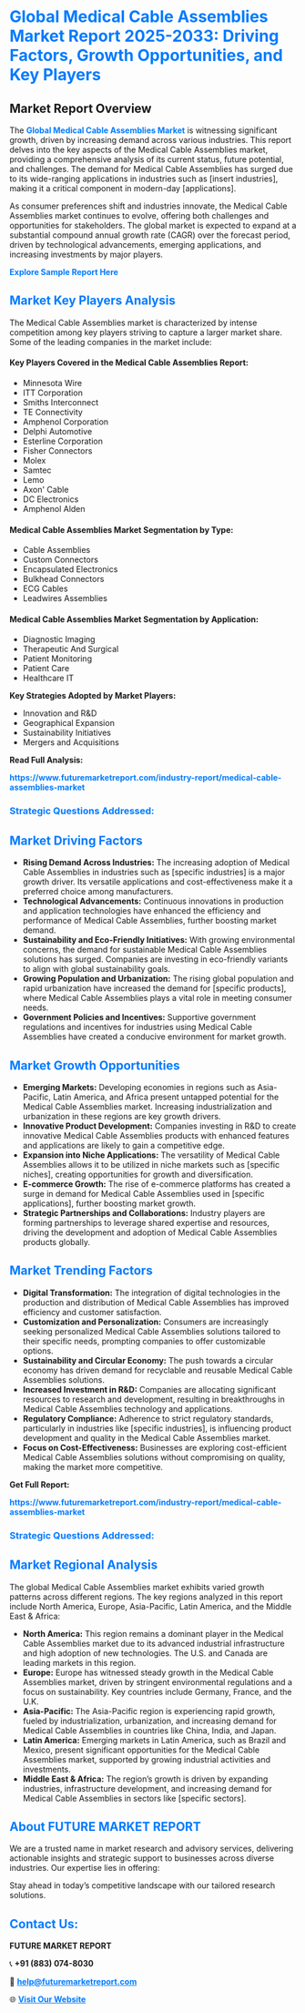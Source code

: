 <h1 style="color: #007BFF;">Global Medical Cable Assemblies Market Report 2025-2033: Driving Factors, Growth Opportunities, and Key Players</h1>

<section id="overview">
<h2>Market Report Overview</h2>
<p>The <a href="https://www.futuremarketreport.com/industry-report/medical-cable-assemblies-market" style="color: #007BFF; text-decoration: none;"><strong>Global Medical Cable Assemblies Market</strong></a> is witnessing significant growth, driven by increasing demand across various industries. This report delves into the key aspects of the Medical Cable Assemblies market, providing a comprehensive analysis of its current status, future potential, and challenges. The demand for Medical Cable Assemblies has surged due to its wide-ranging applications in industries such as [insert industries], making it a critical component in modern-day [applications].</p>
<p>As consumer preferences shift and industries innovate, the Medical Cable Assemblies market continues to evolve, offering both challenges and opportunities for stakeholders. The global market is expected to expand at a substantial compound annual growth rate (CAGR) over the forecast period, driven by technological advancements, emerging applications, and increasing investments by major players.</p>
</section>

<section id="overview">
<p><a href="https://www.futuremarketreport.com/request-sample/reportId=101122" style="color: #007BFF; text-decoration: none;"><strong>Explore Sample Report Here</strong></a></p>
</section>

<section id="key-players">
<h2 style="color: #007BFF;">Market Key Players Analysis</h2>
<p>The Medical Cable Assemblies market is characterized by intense competition among key players striving to capture a larger market share. Some of the leading companies in the market include:</p>
<h4>Key Players Covered in the Medical Cable Assemblies Report:</h4>
<ul><li>Minnesota Wire</li><li>ITT Corporation</li><li>Smiths Interconnect</li><li>TE Connectivity</li><li>Amphenol Corporation</li><li>Delphi Automotive</li><li>Esterline Corporation</li><li>Fisher Connectors</li><li>Molex</li><li>Samtec</li><li>Lemo</li><li>Axon&#039; Cable</li><li>DC Electronics</li><li>Amphenol Alden</li></ul>
<h4>Medical Cable Assemblies Market Segmentation by Type:</h4>
<ul><li>Cable Assemblies</li><li>Custom Connectors</li><li>Encapsulated Electronics</li><li>Bulkhead Connectors</li><li>ECG Cables</li><li>Leadwires Assemblies</li></ul>

<h4>Medical Cable Assemblies Market Segmentation by Application:</h4>
<ul><li>Diagnostic Imaging</li><li>Therapeutic And Surgical</li><li>Patient Monitoring</li><li>Patient Care</li><li>Healthcare IT</li></ul>
<p><strong>Key Strategies Adopted by Market Players:</strong></p>
<ul>
<li>Innovation and R&D</li>
<li>Geographical Expansion</li>
<li>Sustainability Initiatives</li>
<li>Mergers and Acquisitions</li>
</ul>
</section>

<section>
<p><strong>Read Full Analysis: </strong></p><a href="https://www.futuremarketreport.com/industry-report/medical-cable-assemblies-market" style="color: #007BFF; text-decoration: none;"><strong>https://www.futuremarketreport.com/industry-report/medical-cable-assemblies-market</strong></a>
<h3 style="color: #007BFF;">Strategic Questions Addressed:</h3>
</section>

<section id="driving-factors">
<h2 style="color: #007BFF;">Market Driving Factors</h2>
<ul>
<li><strong>Rising Demand Across Industries:</strong> The increasing adoption of Medical Cable Assemblies in industries such as [specific industries] is a major growth driver. Its versatile applications and cost-effectiveness make it a preferred choice among manufacturers.</li>
<li><strong>Technological Advancements:</strong> Continuous innovations in production and application technologies have enhanced the efficiency and performance of Medical Cable Assemblies, further boosting market demand.</li>
<li><strong>Sustainability and Eco-Friendly Initiatives:</strong> With growing environmental concerns, the demand for sustainable Medical Cable Assemblies solutions has surged. Companies are investing in eco-friendly variants to align with global sustainability goals.</li>
<li><strong>Growing Population and Urbanization:</strong> The rising global population and rapid urbanization have increased the demand for [specific products], where Medical Cable Assemblies plays a vital role in meeting consumer needs.</li>
<li><strong>Government Policies and Incentives:</strong> Supportive government regulations and incentives for industries using Medical Cable Assemblies have created a conducive environment for market growth.</li>
</ul>
</section>

<section id="growth-opportunities">
<h2 style="color: #007BFF;">Market Growth Opportunities</h2>
<ul>
<li><strong>Emerging Markets:</strong> Developing economies in regions such as Asia-Pacific, Latin America, and Africa present untapped potential for the Medical Cable Assemblies market. Increasing industrialization and urbanization in these regions are key growth drivers.</li>
<li><strong>Innovative Product Development:</strong> Companies investing in R&D to create innovative Medical Cable Assemblies products with enhanced features and applications are likely to gain a competitive edge.</li>
<li><strong>Expansion into Niche Applications:</strong> The versatility of Medical Cable Assemblies allows it to be utilized in niche markets such as [specific niches], creating opportunities for growth and diversification.</li>
<li><strong>E-commerce Growth:</strong> The rise of e-commerce platforms has created a surge in demand for Medical Cable Assemblies used in [specific applications], further boosting market growth.</li>
<li><strong>Strategic Partnerships and Collaborations:</strong> Industry players are forming partnerships to leverage shared expertise and resources, driving the development and adoption of Medical Cable Assemblies products globally.</li>
</ul>
</section>

<section id="trending-factors">
<h2 style="color: #007BFF;">Market Trending Factors</h2>
<ul>
<li><strong>Digital Transformation:</strong> The integration of digital technologies in the production and distribution of Medical Cable Assemblies has improved efficiency and customer satisfaction.</li>
<li><strong>Customization and Personalization:</strong> Consumers are increasingly seeking personalized Medical Cable Assemblies solutions tailored to their specific needs, prompting companies to offer customizable options.</li>
<li><strong>Sustainability and Circular Economy:</strong> The push towards a circular economy has driven demand for recyclable and reusable Medical Cable Assemblies solutions.</li>
<li><strong>Increased Investment in R&D:</strong> Companies are allocating significant resources to research and development, resulting in breakthroughs in Medical Cable Assemblies technology and applications.</li>
<li><strong>Regulatory Compliance:</strong> Adherence to strict regulatory standards, particularly in industries like [specific industries], is influencing product development and quality in the Medical Cable Assemblies market.</li>
<li><strong>Focus on Cost-Effectiveness:</strong> Businesses are exploring cost-efficient Medical Cable Assemblies solutions without compromising on quality, making the market more competitive.</li>
</ul>
</section>

<section>
<p><strong>Get Full Report: </strong></p><a href="https://www.futuremarketreport.com/industry-report/medical-cable-assemblies-market" style="color: #007BFF; text-decoration: none;"><strong>https://www.futuremarketreport.com/industry-report/medical-cable-assemblies-market</strong></a>
<h3 style="color: #007BFF;">Strategic Questions Addressed:</h3>
</section>


<section id="regional-analysis">
<h2 style="color: #007BFF;">Market Regional Analysis</h2>
<p>The global Medical Cable Assemblies market exhibits varied growth patterns across different regions. The key regions analyzed in this report include North America, Europe, Asia-Pacific, Latin America, and the Middle East & Africa:</p>
<ul>
<li><strong>North America:</strong> This region remains a dominant player in the Medical Cable Assemblies market due to its advanced industrial infrastructure and high adoption of new technologies. The U.S. and Canada are leading markets in this region.</li>
<li><strong>Europe:</strong> Europe has witnessed steady growth in the Medical Cable Assemblies market, driven by stringent environmental regulations and a focus on sustainability. Key countries include Germany, France, and the U.K.</li>
<li><strong>Asia-Pacific:</strong> The Asia-Pacific region is experiencing rapid growth, fueled by industrialization, urbanization, and increasing demand for Medical Cable Assemblies in countries like China, India, and Japan.</li>
<li><strong>Latin America:</strong> Emerging markets in Latin America, such as Brazil and Mexico, present significant opportunities for the Medical Cable Assemblies market, supported by growing industrial activities and investments.</li>
<li><strong>Middle East & Africa:</strong> The region’s growth is driven by expanding industries, infrastructure development, and increasing demand for Medical Cable Assemblies in sectors like [specific sectors].</li>
</ul>
</section>

<footer>
<h2 style="color: #007BFF;">About FUTURE MARKET REPORT</h2>
<p>We are a trusted name in market research and advisory services, delivering actionable insights and strategic support to businesses across diverse industries. Our expertise lies in offering:</p>

<p>Stay ahead in today’s competitive landscape with our tailored research solutions.</p>

<h2 style="color: #007BFF;">Contact Us:</h2>
<p><strong>FUTURE MARKET REPORT</strong></p>
<p>📞 <strong>+91 (883) 074-8030</strong></p>
<p>📧 <strong><a href="mailto:help@futuremarketreport.com" style="color: #007BFF;">help@futuremarketreport.com</a></strong></p>
<p>🌐 <strong><a href="https://www.futuremarketreport.com/" style="color: #007BFF;">Visit Our Website</a></strong></p>
</footer>